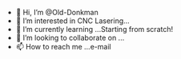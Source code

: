 - 👋 Hi, I’m @Old-Donkman
- 👀 I’m interested in CNC Lasering...
- 🌱 I’m currently learning ...Starting from scratch!
- 💞️ I’m looking to collaborate on ...
- 📫 How to reach me ...e-mail

<!---
Old-Donkman/Old-Donkman is a ✨ special ✨ repository because its `README.md` (this file) appears on your GitHub profile.
You can click the Preview link to take a look at your changes.
--->
